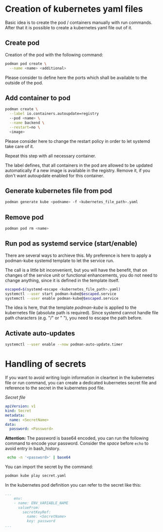 # Creation of kubernetes yaml files
Basic idea is to create the pod / containers manually with run commands. After that it is possible to
create a kubernetes yaml file out of it.

## Create pod
Creation of the pod with the following command:
``` bash
podman pod create \
  --name <name> <additional>
```

Please consider to define here the ports which shall be available to the outside of the pod.

## Add container to pod
``` bash
podman create \
  --label io.containers.autoupdate=registry
  --pod <name> \
  --name backend \
  --restart=no \
  <image>
```
Please consider here to change the restart policy in order to let systemd take care of it.

Repeat this step with all necessary container.

The label defines, that all containers in the pod are allowed to be updated automatically if a new image is available in the registry. Remove it, if you don't want autoupdate enabled for this container.

## Generate kubernetes file from pod
``` bash
podman generate kube <podname> -f <kubernetes_file_path>.yaml
```

## Remove pod
``` bash
podman pod rm <name>
```

## Run pod as systemd service (start/enable)
There are several ways to archieve this. My preference is here to apply a podman-kube systemd template to let the service run.

The call is a little bit inconvenient, but you will have the benefit, that on changes of the service unit or functional enhancements, you do not need to change anything, since it is defined in the template itself.

``` bash
escaped=$(systemd-escape <kubernetes_file_path>.yaml)
systemctl --user start podman-kube@$escaped.service
systemctl --user enable podman-kube@$escaped.service
```
The idea is here, that the template *podman-kube* is applied to the kubernetes file (absolute path is required). Since systemd cannot handle file path characters (e.g. "/" or " "), you need to escape the path before.

## Activate auto-updates
``` bash
systemctl --user enable --now podman-auto-update.timer
```
# Handling of secrets
If you want to avoid writing login information in cleartext in the kubernetes file or run command, you can create a dedicated kubernetes secret file and reference to the secret in the kubernetes pod file.

*Secret file*
```yaml
apiVersion: v1
kind: Secret
metadata:
  name: <SecretName>
data:
  password: <Password>

```
**Attention:** The password is base64 encoded, you can run the following command to encode your password. Consider
the *space* before ``` echo ``` to avoid entry in bash_history.

```bash
 echo -n '<password>' | base64
```

You can import the secret by the command:
```bash
podman kube play secret.yaml
```
In the kubernetes pod definition you can refer to the secret like this:
```yaml
...
    env:
    - name: ENV_VARIABLE_NAME
      valueFrom:
        secretKeyRef:
          name: <SecretName>
          key: password
...
```